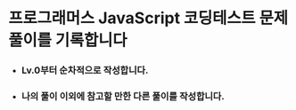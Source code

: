 # 프로그래머스 JavaScript 코딩테스트 문제 풀이를 기록합니다

* ### Lv.0부터 순차적으로 작성합니다.
* ### 나의 풀이 이외에 참고할 만한 다른 풀이를 작성합니다.
